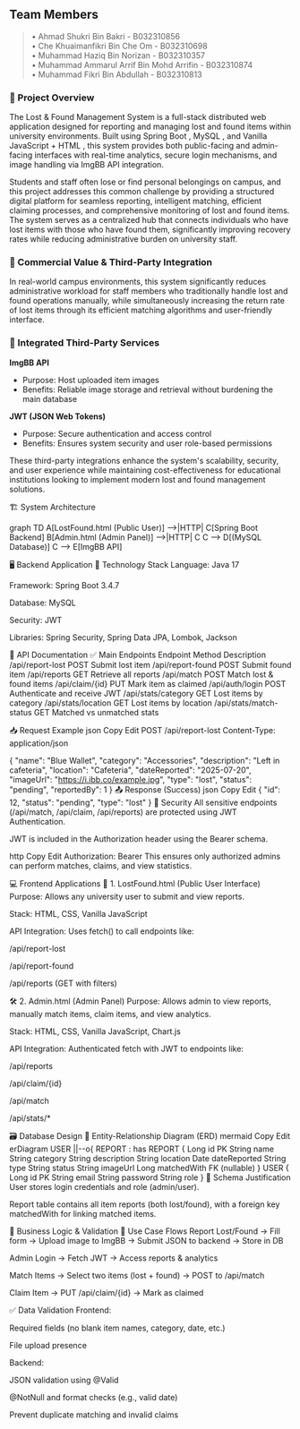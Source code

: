 ## **Team Members**

> • Ahmad Shukri Bin Bakri - B032310856  
> • Che Khuaimanfikri Bin Che Om - B032310698  
> • Muhammad Haziq Bin Norizan - B032310357  
> • Muhammad Ammarul Arrif Bin Mohd Arrifin - B032310874  
> • Muhammad Fikri Bin Abdullah - B032310813

 ### 📌 Project Overview

The Lost & Found Management System is a full-stack distributed web application designed for reporting and managing lost and found items within university environments. Built using Spring Boot , MySQL , and Vanilla JavaScript + HTML , this system provides both public-facing and admin-facing interfaces with real-time analytics, secure login mechanisms, and image handling via ImgBB API integration.

Students and staff often lose or find personal belongings on campus, and this project addresses this common challenge by providing a structured digital platform for seamless reporting, intelligent matching, efficient claiming processes, and comprehensive monitoring of lost and found items. The system serves as a centralized hub that connects individuals who have lost items with those who have found them, significantly improving recovery rates while reducing administrative burden on university staff.


### 💼 Commercial Value & Third-Party Integration

In real-world campus environments, this system significantly reduces administrative workload for staff members who traditionally handle lost and found operations manually, while simultaneously increasing the return rate of lost items through its efficient matching algorithms and user-friendly interface.

### 🔗 Integrated Third-Party Services

**ImgBB API**
- Purpose: Host uploaded item images
- Benefits: Reliable image storage and retrieval without burdening the main database

**JWT (JSON Web Tokens)**
- Purpose: Secure authentication and access control
- Benefits: Ensures system security and user role-based permissions

These third-party integrations enhance the system's scalability, security, and user experience while maintaining cost-effectiveness for educational institutions looking to implement modern lost and found management solutions.

 🏗️ System Architecture

graph TD
    A[LostFound.html (Public User)] -->|HTTP| C[Spring Boot Backend]
    B[Admin.html (Admin Panel)] -->|HTTP| C
    C --> D[(MySQL Database)]
    C --> E[ImgBB API]

🖥️ Backend Application
🧪 Technology Stack
Language: Java 17

Framework: Spring Boot 3.4.7

Database: MySQL

Security: JWT

Libraries: Spring Security, Spring Data JPA, Lombok, Jackson

📡 API Documentation
✅ Main Endpoints
Endpoint	Method	Description
/api/report-lost	POST	Submit lost item
/api/report-found	POST	Submit found item
/api/reports	GET	Retrieve all reports
/api/match	POST	Match lost & found items
/api/claim/{id}	PUT	Mark item as claimed
/api/auth/login	POST	Authenticate and receive JWT
/api/stats/category	GET	Lost items by category
/api/stats/location	GET	Lost items by location
/api/stats/match-status	GET	Matched vs unmatched stats

📥 Request Example
json
Copy
Edit
POST /api/report-lost
Content-Type: application/json

{
  "name": "Blue Wallet",
  "category": "Accessories",
  "description": "Left in cafeteria",
  "location": "Cafeteria",
  "dateReported": "2025-07-20",
  "imageUrl": "https://i.ibb.co/example.jpg",
  "type": "lost",
  "status": "pending",
  "reportedBy": 1
}
📤 Response (Success)
json
Copy
Edit
{
  "id": 12,
  "status": "pending",
  "type": "lost"
}
🔐 Security
All sensitive endpoints (/api/match, /api/claim, /api/reports) are protected using JWT Authentication.

JWT is included in the Authorization header using the Bearer schema.

http
Copy
Edit
Authorization: Bearer <your-token>
This ensures only authorized admins can perform matches, claims, and view statistics.

💻 Frontend Applications
🎯 1. LostFound.html (Public User Interface)
Purpose: Allows any university user to submit and view reports.

Stack: HTML, CSS, Vanilla JavaScript

API Integration: Uses fetch() to call endpoints like:

/api/report-lost

/api/report-found

/api/reports (GET with filters)

🛠️ 2. Admin.html (Admin Panel)
Purpose: Allows admin to view reports, manually match items, claim items, and view analytics.

Stack: HTML, CSS, Vanilla JavaScript, Chart.js

API Integration: Authenticated fetch with JWT to endpoints like:

/api/reports

/api/claim/{id}

/api/match

/api/stats/*

🗃️ Database Design
🧩 Entity-Relationship Diagram (ERD)
mermaid
Copy
Edit
erDiagram
    USER ||--o{ REPORT : has
    REPORT {
        Long id PK
        String name
        String category
        String description
        String location
        Date dateReported
        String type
        String status
        String imageUrl
        Long matchedWith FK (nullable)
    }
    USER {
        Long id PK
        String email
        String password
        String role
    }
💬 Schema Justification
User stores login credentials and role (admin/user).

Report table contains all item reports (both lost/found), with a foreign key matchedWith for linking matched items.

🔄 Business Logic & Validation
🔁 Use Case Flows
Report Lost/Found → Fill form → Upload image to ImgBB → Submit JSON to backend → Store in DB

Admin Login → Fetch JWT → Access reports & analytics

Match Items → Select two items (lost + found) → POST to /api/match

Claim Item → PUT /api/claim/{id} → Mark as claimed

✅ Data Validation
Frontend:

Required fields (no blank item names, category, date, etc.)

File upload presence

Backend:

JSON validation using @Valid

@NotNull and format checks (e.g., valid date)

Prevent duplicate matching and invalid claims


